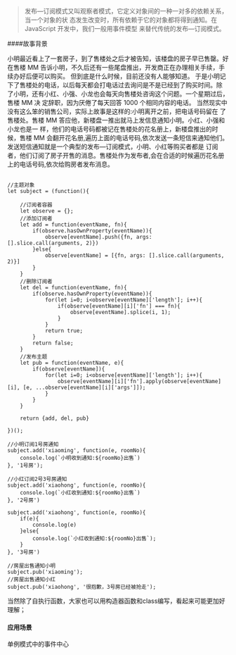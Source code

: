 > 发布—订阅模式又叫观察者模式，它定义对象间的一种一对多的依赖关系，当一个对象的状 态发生改变时，所有依赖于它的对象都将得到通知。在 JavaScript 开发中，我们一般用事件模型 来替代传统的发布—订阅模式。


####故事背景

小明最近看上了一套房子，到了售楼处之后才被告知，该楼盘的房子早已售罄。好在售楼 MM 告诉小明，不久后还有一些尾盘推出，开发商正在办理相关手续，手续办好后便可以购买。 但到底是什么时候，目前还没有人能够知道。
于是小明记下了售楼处的电话，以后每天都会打电话过去询问是不是已经到了购买时间。除 了小明，还有小红、小强、小龙也会每天向售楼处咨询这个问题。一个星期过后，售楼 MM 决 定辞职，因为厌倦了每天回答 1000 个相同内容的电话。
当然现实中没有这么笨的销售公司，实际上故事是这样的:小明离开之前，把电话号码留在 了售楼处。售楼 MM 答应他，新楼盘一推出就马上发信息通知小明。小红、小强和小龙也是一 样，他们的电话号码都被记在售楼处的花名册上，新楼盘推出的时候，售楼 MM 会翻开花名册,遍历上面的电话号码,依次发送一条短信来通知他们。
发送短信通知就是一个典型的发布—订阅模式，小明、小红等购买者都是 订阅者，他们订阅了房子开售的消息。售楼处作为发布者,会在合适的时候遍历花名册上的电话号码,依次给购房者发布消息。


```

//主题对象
let subject = (function(){

    //订阅者容器
    let observe = {}; 
    //添加订阅者
    let add = function(eventName, fn){
        if(observe.hasOwnProperty(eventName)){
            observe[eventName].push({fn, args: [].slice.call(arguments, 2)})
        }else{
            observe[eventName] = [{fn, args: [].slice.call(arguments, 2)}]
        }
    }
    //删除订阅者
    let del = function(eventName, fn){
        if(observe.hasOwnProperty(eventName)){
            for(let i=0; i<observe[eventName]['length']; i++){
                if(observe[eventName][i]['fn'] === fn){
                    observe[eventName].splice(i, 1);
                }
            }
            return true;
        }
        return false;
    }
    //发布主题
    let pub = function(eventName, e){
        if(observe[eventName]){
            for(let i=0; i<observe[eventName]['length']; i++){
                observe[eventName][i]['fn'].apply(observe[eventName][i], [e, ...observe[eventName][i]['args']]);
            }
        }
    }

    return {add, del, pub}

})();

//小明订阅1号房通知
subject.add('xiaoming', function(e, roomNo){
    console.log(`小明收到通知:${roomNo}出售`)
}, '1号房');

//小红订阅2号3号房通知
subject.add('xiaohong', function(e, roomNo){
    console.log(`小红收到通知:${roomNo}出售`)
}, '2号房')

subject.add('xiaohong', function(e, roomNo){   
    if(e){
        console.log(e)
    }else{
        console.log(`小红收到通知:${roomNo}出售`);
    }
}, '3号房')

//房屋出售通知小明
subject.pub('xiaoming');
//房屋出售通知小红
subject.pub('xiaohong', '很抱歉，3号房已经被抢走');

```

当然除了自执行函数，大家也可以用构造器函数和class编写，看起来可能更加好理解；

#### 应用场景 

单例模式中的事件中心

